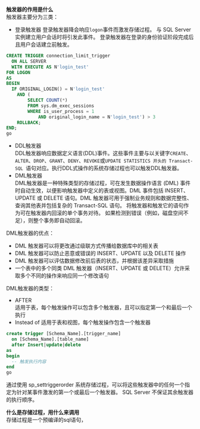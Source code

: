 **触发器的作用是什么**  
触发器主要分为三类：
- 登录触发器
登录触发器降会响应`logon`事件而激发存储过程。 与 SQL Server 实例建立用户会话时将引发此事件。 登录触发器在登录的身份验证阶段完成后且用户会话建立前触发。
``` sql server
CREATE TRIGGER connection_limit_trigger 
  ON ALL SERVER
  WITH EXECUTE AS N'login_test'
FOR LOGON 
AS 
BEGIN
  IF ORIGINAL_LOGIN() = N'login_test'
    AND (
        SELECT COUNT(*)
        FROM sys.dm_exec_sessions
        WHERE is_user_process = 1
            AND original_login_name = N'login_test') > 3
    ROLLBACK;
END;
go
```
- DDL触发器  
DDL触发器响应数据定义语言(DDL)事件。这些事件主要与以关键字`CREATE`、`ALTER`、`DROP`、`GRANT`、`DENY`、`REVOKE`或`UPDATE STATISTICS 开头的 Transact-SQL `语句对应。执行DDL式操作的系统存储过程也可以触发DDL触发器。
- DML触发器  
DML触发器是一种特殊类型的存储过程，可在发生数据操作语言 (DML) 事件时自动生效，以便影响触发器中定义的表或视图。DML 事件包括 INSERT、UPDATE 或 DELETE 语句。DML 触发器可用于强制业务规则和数据完整性、查询其他表并包括复杂的 Transact-SQL 语句。 将触发器和触发它的语句作为可在触发器内回滚的单个事务对待。 如果检测到错误（例如，磁盘空间不足），则整个事务即自动回滚。  

DML触发器的优点：
- DML 触发器可以将更改通过级联方式传播给数据库中的相关表  
- DML 触发器可以防止恶意或错误的 INSERT、UPDATE 以及 DELETE 操作  
- DML 触发器可以评估数据修改前后表的状态，并根据该差异采取措施  
- 一个表中的多个同类 DML 触发器（INSERT、UPDATE 或 DELETE）允许采取多个不同的操作来响应同一个修改语句  

DML触发器的类型：
- AFTER  
适用于表，每个触发操作可以包含多个触发器，且可以指定第一个和最后一个执行  
- Instead of
适用于表和视图，每个触发操作包含一个触发器  

``` sql server
create trigger [Schema_Name].[trigger_name]
  on [Schema_Name].[table_name]
  after Insert|update|delete
as
begin
  -- 触发执行内容
end
go
```
通过使用 sp_settriggerorder 系统存储过程，可以将这些触发器中的任何一个指定为针对某事件激发的第一个或最后一个触发器。 SQL Server 不保证其余触发器的执行顺序。  

**什么是存储过程，用什么来调用**  
存储过程是一个预编译的sql语句，
